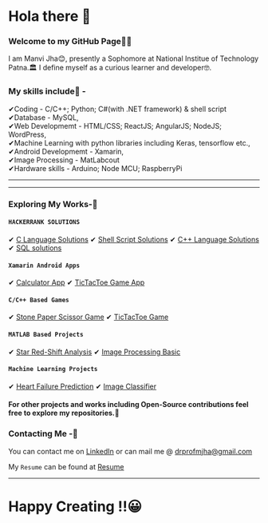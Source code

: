 # Hola there 👋

### Welcome to my GitHub Page🤗🤗

I am Manvi Jha😊, presently a Sophomore at National Institue of Technology Patna.🏛 I define myself as a curious learner and developer🤓.
### My skills include🍒 - <br/>
✔Coding - C/C++; Python; C#(with .NET framework) & shell script <br/>
✔Database - MySQL,<br/>
✔Web Developmemt - HTML/CSS; ReactJS; AngularJS; NodeJS; WordPress, <br/>
✔Machine Learning with python libraries including Keras, tensorflow etc.,<br/>
✔Android Developmemt - Xamarin,<br/>
✔Image Processing - MatLabcout<br/>
✔Hardware skills - Arduino; Node MCU; RaspberryPi<br/>

<hr>
<hr>

### Exploring My Works-🧐

#### `HACKERRANK SOLUTIONS`
✔ [C Language Solutions](https://github.com/Severus-Matthew/Github-C-Language-Solutions)
✔ [Shell Script Solutions](https://github.com/Severus-Matthew/github_The-_Linux_Shell_solutions)
✔ [C++ Language Solutions](https://github.com/Severus-Matthew/GitHub-Cpp-Hackerrank-Solution)
✔ [SQL solutions](https://github.com/Severus-Matthew/Hackerrank-solutions-SQl)

#### `Xamarin Android Apps`
✔ [Calculator App](https://github.com/Severus-Matthew/Xamarin_Calculator_app)
✔ [TicTacToe Game App](https://github.com/Severus-Matthew/Xamarin_TicTacToe_game)

#### `C/C++ Based Games`
✔ [Stone Paper Scissor Game](https://github.com/Severus-Matthew/Stone-Paper-Scissor-Game)
✔ [TicTacToe Game](https://github.com/Severus-Matthew/A-game-of-Tic-Tac-Toe)

#### `MATLAB Based Projects`
✔ [Star Red-Shift Analysis](https://github.com/Severus-Matthew/MATLAB_ReadShift_Analysis)
✔ [Image Processing Basic](https://github.com/Severus-Matthew/Image_Processing_basic)

#### `Machine Learning Projects`
✔ [Heart Failure Prediction](https://github.com/Severus-Matthew/ML-Heart-Failure-prediction-using-Classification)
✔ [Image Classifier](https://github.com/Severus-Matthew/image-classifier)

#### For other projects and works including Open-Source contributions feel free to explore my repositories.🧐


### Contacting Me -🤝

You can contact me on [LinkedIn](https://www.linkedin.com/in/manvi-jha-2784711a7/) or can mail me @ drprofmjha@gmail.com

My `Resume` can be found at [Resume](https://github.com/Severus-Matthew/Resume)
<hr>

# Happy Creating !!😀

